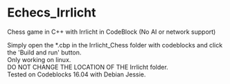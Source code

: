 # Echecs_Irrlicht
Chess game in C++ with Irrlicht in CodeBlock (No AI or network support)

Simply open the *.cbp in the Irrlicht_Chess folder with codeblocks and click the 'Build and run' button.
<br/>Only working on linux.
<br/>DO NOT CHANGE THE LOCATION OF THE Irrlicht folder.
<br/>Tested on Codeblocks 16.04 with Debian Jessie.
